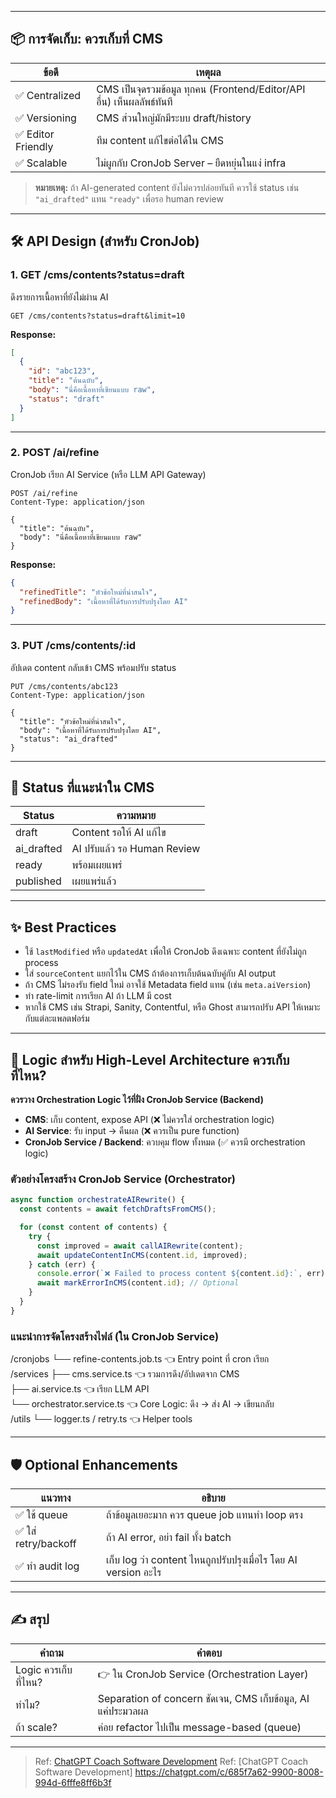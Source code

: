 
---

## 📦 การจัดเก็บ: ควรเก็บที่ CMS

| ข้อดี            | เหตุผล                                                                 |
|------------------|------------------------------------------------------------------------|
| ✅ Centralized   | CMS เป็นจุดรวมข้อมูล ทุกคน (Frontend/Editor/API อื่น) เห็นผลลัพธ์ทันที |
| ✅ Versioning    | CMS ส่วนใหญ่มักมีระบบ draft/history                                    |
| ✅ Editor Friendly | ทีม content แก้ไขต่อได้ใน CMS                                         |
| ✅ Scalable      | ไม่ผูกกับ CronJob Server – ยืดหยุ่นในแง่ infra                         |

> **หมายเหตุ:** ถ้า AI-generated content ยังไม่ควรปล่อยทันที ควรใช้ status เช่น `"ai_drafted"` แทน `"ready"` เพื่อรอ human review

---

## 🛠️ API Design (สำหรับ CronJob)

### 1. GET /cms/contents?status=draft

ดึงรายการเนื้อหาที่ยังไม่ผ่าน AI

```http
GET /cms/contents?status=draft&limit=10
```

**Response:**
```json
[
  {
    "id": "abc123",
    "title": "ต้นฉบับ",
    "body": "นี่คือเนื้อหาที่เขียนแบบ raw",
    "status": "draft"
  }
]
```

---

### 2. POST /ai/refine

CronJob เรียก AI Service (หรือ LLM API Gateway)

```http
POST /ai/refine
Content-Type: application/json

{
  "title": "ต้นฉบับ",
  "body": "นี่คือเนื้อหาที่เขียนแบบ raw"
}
```

**Response:**
```json
{
  "refinedTitle": "หัวข้อใหม่ที่น่าสนใจ",
  "refinedBody": "เนื้อหาที่ได้รับการปรับปรุงโดย AI"
}
```

---

### 3. PUT /cms/contents/:id

อัปเดต content กลับเข้า CMS พร้อมปรับ status

```http
PUT /cms/contents/abc123
Content-Type: application/json

{
  "title": "หัวข้อใหม่ที่น่าสนใจ",
  "body": "เนื้อหาที่ได้รับการปรับปรุงโดย AI",
  "status": "ai_drafted"
}
```

---

## 📌 Status ที่แนะนำใน CMS

| Status       | ความหมาย                        |
|--------------|---------------------------------|
| draft        | Content รอให้ AI แก้ไข          |
| ai_drafted   | AI ปรับแล้ว รอ Human Review     |
| ready        | พร้อมเผยแพร่                    |
| published    | เผยแพร่แล้ว                    |

---

## ✨ Best Practices

- ใช้ `lastModified` หรือ `updatedAt` เพื่อให้ CronJob ดึงเฉพาะ content ที่ยังไม่ถูก process
- ใส่ `sourceContent` แยกไว้ใน CMS ถ้าต้องการเก็บต้นฉบับคู่กับ AI output
- ถ้า CMS ไม่รองรับ field ใหม่ อาจใช้ Metadata field แทน (เช่น `meta.aiVersion`)
- ทำ rate-limit การเรียก AI ถ้า LLM มี cost
- หากใช้ CMS เช่น Strapi, Sanity, Contentful, หรือ Ghost สามารถปรับ API ให้เหมาะกับแต่ละแพลตฟอร์ม

---

## 🧠 Logic สำหรับ High-Level Architecture ควรเก็บที่ไหน?

**ควรวาง Orchestration Logic ไว้ที่ฝั่ง CronJob Service (Backend)**

- **CMS**: เก็บ content, expose API (❌ ไม่ควรใส่ orchestration logic)
- **AI Service**: รับ input → คืนผล (❌ ควรเป็น pure function)
- **CronJob Service / Backend**: ควบคุม flow ทั้งหมด (✅ ควรมี orchestration logic)

### ตัวอย่างโครงสร้าง CronJob Service (Orchestrator)

```ts
async function orchestrateAIRewrite() {
  const contents = await fetchDraftsFromCMS();

  for (const content of contents) {
    try {
      const improved = await callAIRewrite(content);
      await updateContentInCMS(content.id, improved);
    } catch (err) {
      console.error(`❌ Failed to process content ${content.id}:`, err);
      await markErrorInCMS(content.id); // Optional
    }
  }
}
```

### แนะนำการจัดโครงสร้างไฟล์ (ใน CronJob Service)

/cronjobs
  └── refine-contents.job.ts      👈 Entry point ที่ cron เรียก  
/services
  ├── cms.service.ts              👈 รวมการดึง/อัปเดตจาก CMS  
  ├── ai.service.ts               👈 เรียก LLM API  
  └── orchestrator.service.ts     👈 Core Logic: ดึง → ส่ง AI → เขียนกลับ  
/utils
  └── logger.ts / retry.ts        👈 Helper tools  

---

## 🛡️ Optional Enhancements

| แนวทาง                | อธิบาย                                                        |
|-----------------------|---------------------------------------------------------------|
| ✅ ใช้ queue          | ถ้าข้อมูลเยอะมาก ควร queue job แทนทำ loop ตรง                |
| ✅ ใส่ retry/backoff  | ถ้า AI error, อย่า fail ทั้ง batch                            |
| ✅ ทำ audit log       | เก็บ log ว่า content ไหนถูกปรับปรุงเมื่อไร โดย AI version อะไร |

---

## ✍️ สรุป

| คำถาม                | คำตอบ                                                        |
|----------------------|--------------------------------------------------------------|
| Logic ควรเก็บที่ไหน? | 👉 ใน CronJob Service (Orchestration Layer)                  |
| ทำไม?                | Separation of concern ชัดเจน, CMS เก็บข้อมูล, AI แค่ประมวลผล |
| ถ้า scale?           | ค่อย refactor ไปเป็น message-based (queue)                  |

---

> Ref: [ChatGPT Coach Software Development](https://chatgpt.com/g/g-p-680e8a8bedf08191af5e323b172f6f0b-coach-software-development/c/685f7a62-9900-8008-994d-6fffe8ff6b3f)
> Ref: [ChatGPT Coach Software Development] https://chatgpt.com/c/685f7a62-9900-8008-994d-6fffe8ff6b3f
